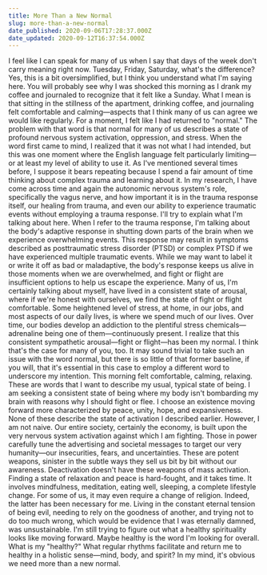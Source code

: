```yaml
---
title: More Than a New Normal
slug: more-than-a-new-normal
date_published: 2020-09-06T17:28:37.000Z
date_updated: 2020-09-12T16:37:54.000Z
---
```


I feel like I can speak for many of us when I say that days of the week don't carry meaning right now. Tuesday, Friday, Saturday, what's the difference? Yes, this is a bit oversimplified, but I think you understand what I'm saying here.
You will probably see why I was shocked this morning as I drank my coffee and journaled to recognize that it felt like a Sunday. What I mean is that sitting in the stillness of the apartment, drinking coffee, and journaling felt comfortable and calming—aspects that I think many of us can agree we would like regularly. For a moment, I felt like I had returned to "normal."
The problem with that word is that normal for many of us describes a state of profound nervous system activation, oppression, and stress. When the word first came to mind, I realized that it was not what I had intended, but this was one moment where the English language felt particularly limiting—or at least my level of ability to use it.
As I've mentioned several times before, I suppose it bears repeating because I spend a fair amount of time thinking about complex trauma and learning about it. In my research, I have come across time and again the autonomic nervous system's role, specifically the vagus nerve, and how important it is in the trauma response itself, our healing from trauma, and even our ability to experience traumatic events without employing a trauma response. I'll try to explain what I'm talking about here.
When I refer to the trauma response, I'm talking about the body's adaptive response in shutting down parts of the brain when we experience overwhelming events. This response may result in symptoms described as posttraumatic stress disorder (PTSD) or complex PTSD if we have experienced multiple traumatic events. While we may want to label it or write it off as bad or maladaptive, the body's response keeps us alive in those moments when we are overwhelmed, and fight or flight are insufficient options to help us escape the experience.
Many of us, I'm certainly talking about myself, have lived in a consistent state of arousal, where if we're honest with ourselves, we find the state of fight or flight comfortable. Some heightened level of stress, at home, in our jobs, and most aspects of our daily lives, is where we spend much of our lives. Over time, our bodies develop an addiction to the plentiful stress chemicals—adrenaline being one of them—continuously present.
I realize that this consistent sympathetic arousal—fight or flight—has been my normal. I think that's the case for many of you, too. It may sound trivial to take such an issue with the word normal, but there is so little of that former baseline, if you will, that it's essential in this case to employ a different word to underscore my intention.
This morning felt comfortable, calming, relaxing. These are words that I want to describe my usual, typical state of being. I am seeking a consistent state of being where my body isn't bombarding my brain with reasons why I should fight or flee. I choose an existence moving forward more characterized by peace, unity, hope, and expansiveness. None of these describe the state of activation I described earlier.
However, I am not naive. Our entire society, certainly the economy, is built upon the very nervous system activation against which I am fighting. Those in power carefully tune the advertising and societal messages to target our very humanity—our insecurities, fears, and uncertainties. These are potent weapons, sinister in the subtle ways they sell us bit by bit without our awareness. Deactivation doesn't have these weapons of mass activation.
Finding a state of relaxation and peace is hard-fought, and it takes time. It involves mindfulness, meditation, eating well, sleeping, a complete lifestyle change. For some of us, it may even require a change of religion. Indeed, the latter has been necessary for me. Living in the constant eternal tension of being evil, needing to rely on the goodness of another, and trying not to do too much wrong, which would be evidence that I was eternally damned, was unsustainable.
I'm still trying to figure out what a healthy spirituality looks like moving forward. Maybe healthy is the word I'm looking for overall. What is my "healthy?" What regular rhythms facilitate and return me to healthy in a holistic sense—mind, body, and spirit?
In my mind, it's obvious we need more than a new normal.

